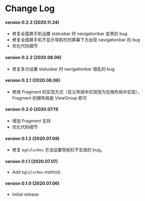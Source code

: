 # Change Log
#### version 0.2.3 (2020.11.24)
* 修复全面屏手机设置 statusbar 时 navigationbar 变黑的 bug
* 修复全面屏手机不显示导航栏时屏幕下方出现 navigationbar 的 bug
* 优化代码细节

#### version 0.2.2 (2020.08.06)
* 修复多次设置 statusbar 时 navigationbar 错乱的 bug

#### version 0.2.1 (2020.08.06)
* 修改 Fragment 的实现方式（在父布局中实现改为在根布局中实现），Fragment 的根布局是 ViewGroup 即可

#### version 0.2.0 (2020.07.11)
* 增加 Fragment 支持
* 优化代码细节

#### version 0.1.2 (2020.07.09)
* 修复 `bgColorRes` 方法设置导航栏不生效的 bug。

#### version 0.1.1 (2020.07.07)
* Add `bgColorRes` method.

#### version 0.1.0 (2020.07.06)
* Initial release